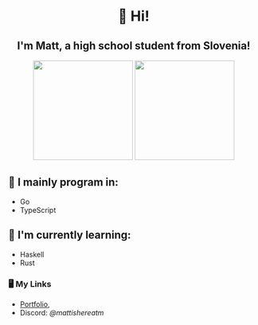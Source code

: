 <h1 align="center">👋 Hi!</h1>
<h2 align="center">I'm Matt, a high school student from Slovenia!</h2>

<p align="center"><img height="200px" src="https://github-readme-stats.vercel.app/api?username=mattishere&show_icons=true&theme=catppuccin_mocha" /> <img  height="200px" src="https://github-readme-stats.vercel.app/api/top-langs/?username=mattishere&theme=catppuccin_mocha&hide=javascript&layout=donut" />

## 🍁 I mainly program in:
- Go
- TypeScript

## 📖 I'm currently learning:
- Haskell
- Rust

### 🖥 My Links
- [Portfolio](https://matthere.net),
- Discord: *@mattishereatm*
